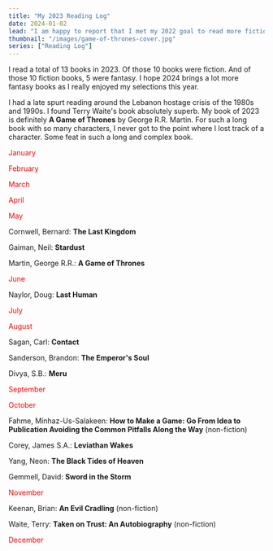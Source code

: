 ```yaml
---
title: "My 2023 Reading Log"
date: 2024-01-02
lead: "I am happy to report that I met my 2022 goal to read more fiction this year. After a slow start to 2023, I managed a reasonable year including a couple of large tomes I've had on my list for a long time."
thumbnail: "/images/game-of-thrones-cover.jpg"
series: ["Reading Log"]
---
```


<!--more-->

I read a total of 13 books in 2023. Of those 10 books were fiction. And of those 10 fiction books, 5 were fantasy. I hope 2024 brings a lot more fantasy books as I really enjoyed my selections this year.

I had a late spurt reading around the Lebanon hostage crisis of the 1980s and 1990s. I found Terry Waite's book absolutely superb. My book of 2023 is definitely **A Game of Thrones** by George R.R. Martin. For such a long book with so many characters, I never got to the point where I lost track of a character. Some feat in such a long and complex book.

<span style="color: #ff0000;">January</span>

<span style="color: #ff0000;">February</span>

<span style="color: #ff0000;">March</span>

<span style="color: #ff0000;">April</span>

<span style="color: #ff0000;">May</span>

Cornwell, Bernard: **The Last Kingdom**

Gaiman, Neil: **Stardust**

Martin, George R.R.: **A Game of Thrones**

<span style="color: #ff0000;">June</span>

Naylor, Doug: **Last Human**

<span style="color: #ff0000;">July</span>

<span style="color: #ff0000;">August</span>

Sagan, Carl: **Contact**

Sanderson, Brandon: **The Emperor's Soul**

Divya, S.B.: **Meru**

<span style="color: #ff0000;">September</span>

<span style="color: #ff0000;">October</span>

Fahme, Minhaz-Us-Salakeen: **How to Make a Game: Go From Idea to Publication Avoiding the Common Pitfalls Along the Way** (non-fiction)

Corey, James S.A.: **Leviathan Wakes**

Yang, Neon: **The Black Tides of Heaven**

Gemmell, David: **Sword in the Storm**

<span style="color: #ff0000;">November</span>

Keenan, Brian: **An Evil Cradling** (non-fiction)

Waite, Terry: **Taken on Trust: An Autobiography** (non-fiction)

<span style="color: #ff0000;">December</span>
